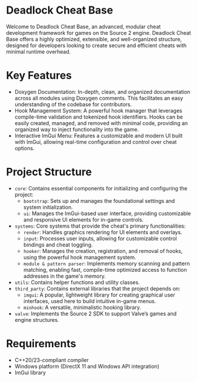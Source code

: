# Deadlock Cheat Base

Welcome to Deadlock Cheat Base, an advanced, modular cheat development framework for games on the Source 2 engine. Deadlock Cheat Base offers a highly optimized, extensible, and well-organized structure, designed for developers looking to create secure and efficient cheats with minimal runtime overhead.

# Key Features
- Doxygen Documentation: In-depth, clean, and organized documentation across all modules using Doxygen comments. This facilitates an easy understanding of the codebase for contributors.
- Hook Management System: A powerful hook manager that leverages compile-time validation and tokenized hook identifiers. Hooks can be easily created, managed, and removed with minimal code, providing an organized way to inject functionality into the game.
- Interactive ImGui Menu: Features a customizable and modern UI built with ImGui, allowing real-time configuration and control over cheat options.

# Project Structure
- ``core``: Contains essential components for initializing and configuring the project:
  - ``bootstrap``: Sets up and manages the foundational settings and system initialization.
  - ``ui``: Manages the ImGui-based user interface, providing customizable and responsive UI elements for in-game controls.
- ``systems``: Core systems that provide the cheat's primary functionalities:
    - ``render``: Handles graphics rendering for UI elements and overlays.
    - ``input``: Processes user inputs, allowing for customizable control bindings and cheat toggling.
    - ``hooker``: Manages the creation, registration, and removal of hooks, using the powerful hook management system.
    - ``module & pattern parser``: Implements memory scanning and pattern matching, enabling fast, compile-time optimized access to function addresses in the game's memory.
- ``utils``: Contains helper functions and utility classes.
- ``third_party``: Contains external libraries that the project depends on:
    - ``imgui``: A popular, lightweight library for creating graphical user interfaces, used here to build intuitive in-game menus.
    - ``minhook``: A versatile, minimalistic hooking library.
- ``valve``: Implements the Source 2 SDK to support Valve’s games and engine structures.

# Requirements
- C++20/23-compliant compiler
- Windows platform (DirectX 11 and Windows API integration)
- ImGui library
